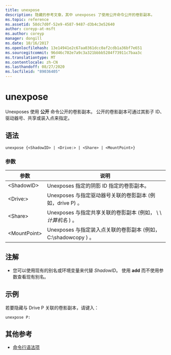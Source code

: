```yaml
---
title: unexpose
description: 隐藏的参考文章，其中 unexposes 了使用公开命令公开的卷影副本。
ms.topic: reference
ms.assetid: 58dc7d0f-52e9-4587-9487-d3b4c3e52640
author: coreyp-at-msft
ms.author: coreyp
manager: dongill
ms.date: 10/16/2017
ms.openlocfilehash: 13e14941e2c67aa0361dcc0af2cdb1a36bf7e651
ms.sourcegitcommit: 96d46c702e7a9c3a321bbbb5284f73911c7baa3c
ms.translationtype: MT
ms.contentlocale: zh-CN
ms.lasthandoff: 08/27/2020
ms.locfileid: "89036405"
---
```

# <a name="unexpose"></a>unexpose

Unexposes 使用 **公开** 命令公开的卷影副本。 公开的卷影副本可通过其影子 ID、驱动器号、共享或装入点来指定。



## <a name="syntax"></a>语法

```
unexpose {<ShadowID> | <Drive:> | <Share> | <MountPoint>}
```

### <a name="parameters"></a>参数

|参数|说明|
|---------|-----------|
|\<ShadowID>|Unexposes 指定的阴影 ID 指定的卷影副本。|
|\<Drive:>|Unexposes 与指定驱动器号关联的卷影副本 (例如，drive P) 。|
|\<Share>|Unexposes 与指定共享关联的卷影副本 (例如， \\ \\ *计算机名* \) 。|
|\<MountPoint>|Unexposes 与指定装入点关联的卷影副本 (例如，C:\shadowcopy \) 。|

## <a name="remarks"></a>注解

-   您可以使用现有的别名或环境变量来代替 *ShadowID*。 使用 **add** 而不使用参数查看现有别名。

## <a name="examples"></a>示例

若要隐藏与 Drive P 关联的卷影副本，请键入：
```
unexpose P:
```

## <a name="additional-references"></a>其他参考

- [命令行语法项](command-line-syntax-key.md)